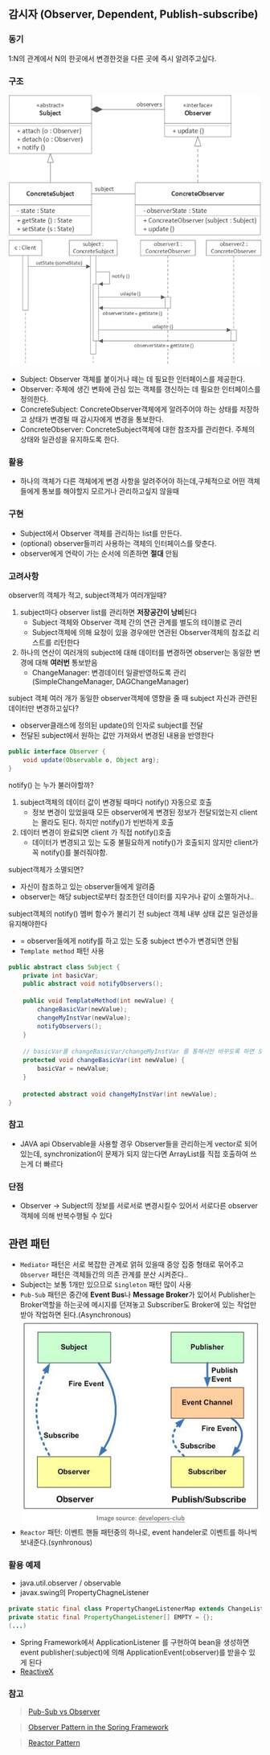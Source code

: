 ## 감시자 (Observer, Dependent, Publish-subscribe)

### 동기
1:N의 관계에서 N의 한곳에서 변경한것을 다른 곳에 즉시 알려주고싶다.


### 구조
![observer](images/observer.png)
![observer2](images/observer2.png)
- Subject: Observer 객체를 붙이거나 떼는 데 필요한 인터페이스를 제공한다.
- Observer: 주체에 생긴 변화에 관심 있는 객체를 갱신하는 데 필요한 인터페이스를 정의한다.
- ConcreteSubject: ConcreteObserver객체에게 알려주어야 하는 상태를 저장하고 상태가 변경될 때 감시자에게 변경을 통보한다.
- ConcreteObserver: ConcreteSubject객체에 대한 참조자를 관리한다. 주체의 상태와 일관성을 유지하도록 한다.



### 활용
- 하나의 객체가 다른 객체에게 변경 사항을 알려주어야 하는데,구체적으로 어떤 객체들에게 통보를 해야할지 모르거나 관리하고싶지 않을때


### 구현
- Subject에서 Observer 객체를 관리하는 list를 만든다.
- (optional) observer들끼리 사용하는 객체의 인터페이스를 맞춘다.
- observer에게 연락이 가는 순서에 의존하면 **절대** 안됨



### 고려사항
observer의 객체가 적고, subject객체가 여러개일때?
1) subject마다 observer list를 관리하면 **저장공간이 낭비**된다
   -  Subject 객체와 Observer 객체 간의 연관 관계를 별도의 테이블로 관리
   -  Subject객체에 의해 요청이 있을 경우에만 연관된 Observer객체의 참조값 리스트를 리턴한다
2) 하나의 연산이 여러개의 subject에 대해 데이터를 변경하면  observer는 동일한 변경에 대해 **여러번** 통보받음
   - ChangeManager: 변경데이터 일괄반영하도록 관리(SimpleChangeManager, DAGChangeManager)

subject 객체 여러 개가 동일한 observer객체에 영향을 줄 때 subject 자신과 관련된 데이터만 변경하고싶다?
- observer클래스에 정의된 update()의 인자로 subject를 전달
- 전달된 subject에서 원하는 값만 가져와서 변경된 내용을 반영한다
```java
public interface Observer {
    void update(Observable o, Object arg);
}
```
notify() 는 누가 불러야할까?
1) subject객체의 데이터 값이 변경될 때마다 notify() 자동으로 호출
   - 정보 변경이 있었을때 모든 observer에게 변경된 정보가 전달되었는지 client는 몰라도 된다. 하지만 notify()가 빈번하게 호출
2) 데이터 변경이 완료되면 client 가 직접 notify()호출
   - 데이터가 변경되고 있는 도중 불필요하게 notify()가 호출되지 않지만 client가 꼭 notify()를 불러줘야함.

subject객체가 소멸되면?
- 자신이 참조하고 있는 observer들에게 알려줌
- observer는 해당 subject로부터 참조한던 데이터를 지우거나 같이 소멸하거나..

subject객체의 notify() 멤버 함수가 불리기 전 subject 객체 내부 상태 값은 일관성을 유지해야한다 
- = observer들에게 notify를 하고 있는 도중 subject 변수가 변경되면 안됨
- `Template method` 패턴 사용
```java
public abstract class Subject {
	private int basicVar;
	public abstract void notifyObservers();

	public void TemplateMethod(int newValue) {
		changeBasicVar(newValue);
		changeMyInstVar(newValue);
		notifyObservers();
	}

    // basicVar를 changeBasicVar/changeMyInstVar 를 통해서만 바꾸도록 하면 모든 작업이 끝난 후 notify()가 호출된다
	protected void changeBasicVar(int newValue) {
		basicVar = newValue;
	}

	protected abstract void changeMyInstVar(int newValue);
}
```

### 참고
- JAVA api Observable을 사용할 경우 Observer들을 관리하는게 vector로 되어있는데, synchronization이 문제가 되지 않는다면 ArrayList를 직접 호출하여 쓰는게 더 빠르다


### 단점
- Observer ->  Subject의 정보를 서로서로 변경시킬수 있어서 서로다른 observer객체에 의해 반복수행될 수 있다
  
## 관련 패턴
- `Mediator` 패턴은 서로 복잡한 관계로 얽혀 있을때 중앙 집중 형태로 묶어주고 `Observer` 패턴은 객체들간의 의존 관계를 분산 시켜준다..
- Subject는 보통 1개만 있으므로 `Singleton` 패턴 많이 사용
- `Pub-Sub` 패턴은 중간에 **Event Bus**나 **Message Broker**가 있어서 Publisher는 Broker역할을 하는곳에 메시지를 던져놓고 Subscriber도 Broker에 있는 작업만 받아 작업하면 된다.(Asynchronous)
![pub-sub](images/pubsub.png)
- `Reactor` 패턴: 이벤트 핸들 패턴중의 하나로, event handeler로 이벤트를 하나씩 보내준다.(synhronous)


### 활용 예제
- java.util.observer / observable
- javax.swing의 PropertyChagneListener
```java
private static final class PropertyChangeListenerMap extends ChangeListenerMap<PropertyChangeListener> {
private static final PropertyChangeListener[] EMPTY = {};
(...)
```
- Spring Framework에서 ApplicationListener 를 구현하여 bean을 생성하면 event publisher(:subject)에 의해 ApplicationEvent(:observer)를 받을수 있게 된다
- [ReactiveX](http://reactivex.io/documentation/ko/observable.html)


### 참고
>[Pub-Sub vs Observer](https://jistol.github.io/software%20engineering/2018/04/11/observer-pubsub-pattern/) 

> [Observer Pattern in the Spring Framework](https://springframework.guru/gang-of-four-design-patterns/observer-pattern)

> [Reactor Pattern](https://ozt88.tistory.com/25)